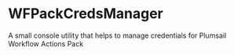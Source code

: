 # WFPackCredsManager
A small console utility that helps to manage credentials for Plumsail Workflow Actions Pack
